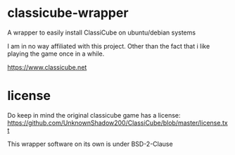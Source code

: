 # classicube-wrapper
A wrapper to easily install ClassiCube on ubuntu/debian systems

I am in no way affiliated with this project. Other than the fact that i like playing the game once in a while.

https://www.classicube.net

# license
Do keep in mind the original classicube game has a license: https://github.com/UnknownShadow200/ClassiCube/blob/master/license.txt

This wrapper software on its own is under BSD-2-Clause
